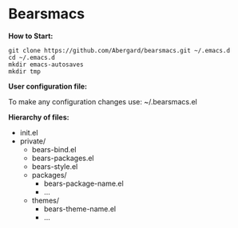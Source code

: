 # Bearsmacs

**How to Start:**

    git clone https://github.com/Abergard/bearsmacs.git ~/.emacs.d
    cd ~/.emacs.d
    mkdir emacs-autosaves
    mkdir tmp
    
**User configuration file:**

  To make any configuration changes use: ~/.bearsmacs.el

**Hierarchy of files:**
  - init.el
  - private/
    - bears-bind.el
    - bears-packages.el
    - bears-style.el
    - packages/
      - bears-package-name.el
      - ...
    - themes/
      - bears-theme-name.el
      - ...
